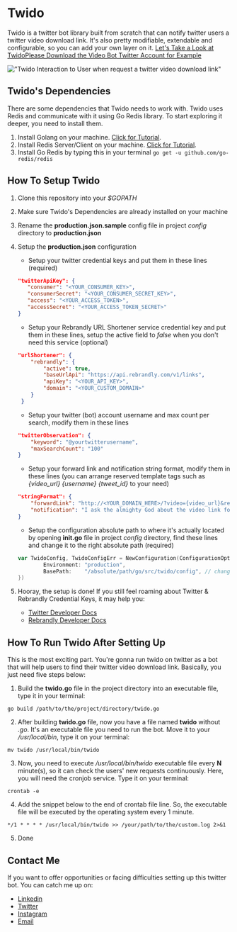 # Twido
Twido is a twitter bot library built from scratch that can notify twitter users a twitter video download link. It's also pretty modifiable, extendable and configurable, so you can add your own layer on it. [Let's Take a Look at TwidoPlease Download the Video Bot Twitter Account for Example](https://twitter.com/twidopls)

!["Twido Interaction to User when request a twitter video download link"](https://lh3.googleusercontent.com/-IrhrDWM8iJx8tb9mU867QEaXUK7oZAQ_nwPUNl2oyvphmXMaXUIebSfH6KbYQn5Ho1jfUwaBDvW)

## **Twido's Dependencies**
There are some dependencies that Twido needs to work with. Twido uses Redis and communicate with it using Go Redis library. To start exploring it deeper, you need to install them.

 1. Install Golang on your machine. [Click for Tutorial](https://golang.org/doc/install).
 2. Install Redis Server/Client on your machine. [Click for Tutorial](https://www.digitalocean.com/community/tutorials/how-to-install-and-secure-redis-on-ubuntu-18-04).
 3. Install Go Redis by typing this in your terminal ``go get -u github.com/go-redis/redis``

## **How To Setup Twido**

 1. Clone this repository into your *$GOPATH*
 2. Make sure Twido's Dependencies are already installed on your machine
 3. Rename the **production.json.sample** config file in project *config* directory to **production.json**
 4. Setup the **production.json** configuration
 
	 - Setup your twitter credential keys and put them in these lines (required)
	 
	 ```json
	 "twitterApiKey": {
        "consumer": "<YOUR_CONSUMER_KEY>",
        "consumerSecret": "<YOUR_CONSUMER_SECRET_KEY>",
        "access": "<YOUR_ACCESS_TOKEN>",
        "accessSecret": "<YOUR_ACCESS_TOKEN_SECRET>"
    }
    ```
    - Setup your Rebrandly URL Shortener service credential key and put them in these lines, setup the active field to *false* when you don't need this service (optional)
    
    ```json
    "urlShortener": {
        "rebrandly": {
            "active": true,
            "baseUrlApi": "https://api.rebrandly.com/v1/links",
            "apiKey": "<YOUR_API_KEY>",
            "domain": "<YOUR_CUSTOM_DOMAIN>"
        }
     }
    ```
    - Setup your twitter (bot) account username and max count per search, modify them in these lines
    ```json
    "twitterObservation": {
		"keyword": "@yourtwitterusername",
		"maxSearchCount": "100"
	}
    ``` 
    - Setup your forward link and notification string format, modify them in these lines (you can arrange reserved template tags such as *{video_url} {username} {tweet_id}* to your need)
    
    ```json
    "stringFormat": {
        "forwardLink": "http://<YOUR_DOMAIN_HERE>/?video={video_url}&requested_by={username}&tweet_id={tweet_id}",
        "notification": "I ask the almighty God about the video link for you and it's accessible on: {video_url} \n\n-Don't hesitate to come back buddy, @{username}"
    }
    ```
    - Setup the configuration absolute path to where it's actually located by opening **init.go** file in project *config* directory, find these lines and change it to the right absolute path (required)
    ```go
    var TwidoConfig, TwidoConfigErr = NewConfiguration(ConfigurationOption{
		    Environment: "production",
		    BasePath: 	 "/absolute/path/go/src/twido/config", // change it to yours
	})
    ```
5. Hooray, the setup is done! If you still feel roaming about Twitter & Rebrandly Credential Keys, it may help you:
	- [Twitter Developer Docs](https://developer.twitter.com/en.html)
	- [Rebrandly Developer Docs](https://developers.rebrandly.com/docs/get-started)

## **How To Run Twido After Setting Up**
This is the most exciting part. You're gonna run twido on twitter as a bot that will help users to find their twitter video download link. Basically, you just need five steps below:
1. Build the **twido.go** file in the project directory into an executable file, type it in your terminal:

```
go build /path/to/the/project/directory/twido.go
```

2. After building **twido.go** file, now you have a file named **twido** without *.go*. It's an executable file you need to run the bot. Move it to your */usr/local/bin*, type it on your terminal:
```
mv twido /usr/local/bin/twido
```

3. Now, you need to execute */usr/local/bin/twido* executable file every **N** minute(s), so it can check the users' new requests continuously. Here, you will need the cronjob service. Type it on your terminal:
```
crontab -e
```
4. Add the snippet below to the end of crontab file line. So, the executable file will be executed by the operating system every 1 minute.
```
*/1 * * * * /usr/local/bin/twido >> /your/path/to/the/custom.log 2>&1
```
5. Done

## **Contact Me** 
If you want to offer opportunities or facing difficulties setting up this twitter bot. You can catch me up on:
- [Linkedin](https://linkedin.com/in/fachrinfan)
- [Twitter](https://twitter.com/fachrinfan)
- [Instagram](https://instagram.com/fachrinfan)
- [Email](mailto:fachrinnn@gmail.com)
